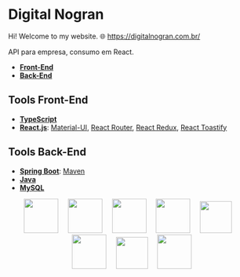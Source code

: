 # Digital Nogran
Hi! Welcome to my website.
🌐 https://digitalnogran.com.br/

API para empresa, consumo em React.

- [**Front-End**](https://github.com/nogran/nogran-site)
- [**Back-End**](https://github.com/nogran/nogran-site-backend)

## Tools Front-End
- [**TypeScript**](https://www.typescriptlang.org/)
- [**React.js**](https://reactjs.org/): [Material-UI](https://mui.com/), [React Router](https://reactrouter.com/), [React Redux](https://react-redux.js.org/), [React Toastify](https://www.npmjs.com/package/react-toastify)

## Tools Back-End
- [**Spring Boot**](https://spring.io/): [Maven](https://maven.apache.org/)
- [**Java**](https://www.java.com/en/)
- [**MySQL**](https://www.mysql.com/)

<div align="center">
<img src="https://cdn.jsdelivr.net/gh/devicons/devicon/icons/spring/spring-original-wordmark.svg" width="70" height="70">
&nbsp;
&nbsp;
<img src="https://cdn.jsdelivr.net/gh/devicons/devicon/icons/java/java-original-wordmark.svg" width="70" height="70">
&nbsp;
&nbsp;
<img src="https://cdn.jsdelivr.net/gh/devicons/devicon/icons/mysql/mysql-original-wordmark.svg" width="70" height="70">
&nbsp;
&nbsp;
<img src="https://cdn.jsdelivr.net/gh/devicons/devicon/icons/react/react-original-wordmark.svg" width="70" height="70">
&nbsp;
&nbsp;
<img src="https://cdn.jsdelivr.net/gh/devicons/devicon/icons/typescript/typescript-original.svg" width="65" height="65">
&nbsp;
&nbsp;
<img src="https://cdn.jsdelivr.net/gh/devicons/devicon/icons/html5/html5-original-wordmark.svg" height="70" height="70">
&nbsp;
&nbsp;
<img src="https://cdn.jsdelivr.net/gh/devicons/devicon/icons/javascript/javascript-original.svg" width="65" height="65">
&nbsp;
&nbsp;
<img src="https://cdn.jsdelivr.net/gh/devicons/devicon/icons/css3/css3-original-wordmark.svg" width="70" height="70">
</div>
